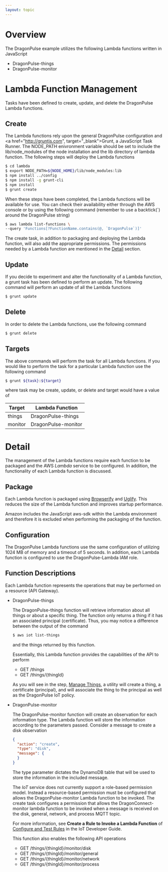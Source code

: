 ```yaml
---
layout: topic
---
```

# Overview

The DragonPulse example utilizes the following Lambda functions
written in JavaScript

* DragonPulse-things
* DragonPulse-monitor

# Lambda Function Management

Tasks have been defined to create, update, and delete the
DragonPulse Lambda functions.

## Create

The Lambda functions rely upon the general DragonPulse configuration and
<a href="http://gruntjs.com", target="_blank">Grunt</a>,
a JavaScript Task Runner.  The NODE_PATH enivronment variable should be
set to include the lib/node_modules of the node installation and the lib
directory of lambda function.  The following steps will deploy the Lambda
functions

```sh
$ cd lambda
$ export NODE_PATH=${NODE_HOME}/lib/node_modules:lib
$ npm install ../config
$ npm install -g grunt-cli
$ npm install
$ grunt create
```

When these steps have been completed, the Lambda functions will be
available for use.  You can check their availability either through the
AWS console or by using the following command (remember to use a backtick(`)
around the DragonPulse string)

```sh
$ aws lambda list-functions \
--query 'Functions[?FunctionName.contains(@, `DragonPulse`)]'
```

The create task, in addition to packaging and deploying the Lambda function,
will also add the appropriate permissions.  The permissions needed by a
Lambda function are mentioned in the [Detail](#detail) section.

## Update

If you decide to experiment and alter the functionality of a Lambda function,
a grunt task has been defined to perform an update.  The following command
will perform an update of all the Lambda functions

```sh
$ grunt update
```

## Delete

In order to delete the Lambda functions, use the following command

```sh
$ grunt delete
```

## Targets

The above commands will perform the task for all Lambda functions.  If you
would like to perform the task for a particular Lambda function use the
following command

```sh
$ grunt ${task}:${target}
```

where task may be create, update, or delete and target would have a value of

Target | Lambda Function
-------|----------------
things | DragonPulse-things
monitor  | DragonPulse-monitor

# Detail

The management of the Lambda functions require each function to be packaged
and the AWS _Lambda_ service to be configured.  In addition, the functionality
of each Lambda function is discussed.

## Package

Each Lambda function is packaged using
<a href="http://browserify.org" target="_blank">Browserify</a> and
<a href="https://github.com/mishoo/UglifyJS2" target="_blank">Uglify</a>.
This reduces the size of the Lambda function and improves startup performance.

Amazon includes the JavaScript aws-sdk within the Lambda environment and
therefore it is excluded when performing the packaging of the function.

## Configuration

The DragonPulse Lambda functions use the same configuration of utilizing
1024 MB of memory and a timeout of 5 seconds.  In addition, each Lambda
function is configured to use the DragonPulse-Lambda IAM role.

## Function Descriptions

Each Lambda function represents the operations that may be performed on a
resource (API Gateway).

* DragonPulse-things

    The DragonPulse-things function will retrieve information about
    all things or about a specific thing.  The function only returns
    a thing if it has an associated principal (certificate).  Thus,
    you may notice a difference between the output of the command

    ```sh
    $ aws iot list-things
    ```

    and the things returned by this function.

    Essentially, this Lambda function provides the capabilities of the API
    to perform

    * GET /things
    * GET /things/{thingId}

    As you will see in the step, [Manage Things](./things.html),
    a utility will create a thing, a certificate (principal), and will
    associate the thing to the principal as well as the DragonPulse IoT
    policy.

* DragonPulse-monitor

    The DragonPulse-monitor function will create an observation for each
    information type.  The Lambda function will store the information
    according to the parameters passed.  Consider a message to create a
    disk observation

    ```json
    {
      "action": "create",
      "type": "disk",
      "message": {
      }
    }
    ```

    The type parameter dictates the DynamoDB table that will be used
    to store the information in the included message.

    The _IoT_ service does not currently support a role-based
    permission model.  Instead a resource-based permission must be configured
    that allows the DragonPulse-monitor Lambda function to be invoked.
    The create task configures a permission that allows the
    DragonConnect-monitor lambda function to be invoked when a message
    is received on the disk, general, network, and process MQTT topic.

    For more information, see **Create a Rule to Invoke a Lambda Function**
    of <a href="http://docs.aws.amazon.com/iot/latest/developerguide/config-and-test-rules.html"
    target="_blank">Configure and Test Rules</a> in the IoT Developer Guide.

    This function also enables the following API operations

    * GET /things/{thingId}/monitor/disk
    * GET /things/{thingId}/monitor/general
    * GET /things/{thingId}/monitor/network
    * GET /things/{thingId}/monitor/process
